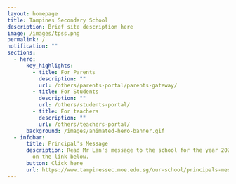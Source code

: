 ```yaml
---
layout: homepage
title: Tampines Secondary School
description: Brief site description here
image: /images/tpss.png
permalink: /
notification: ""
sections:
  - hero:
      key_highlights:
        - title: For Parents
          description: ""
          url: /others/parents-portal/parents-gateway/
        - title: For Students
          description: ""
          url: /others/students-portal/
        - title: For teachers
          description: ""
          url: /others/teachers-portal/
      background: /images/animated-hero-banner.gif
  - infobar:
      title: Principal's Message
      description: Read Mr Lan's message to the school for the year 2023 by clicking
        on the link below.
      button: Click here
      url: https://www.tampinessec.moe.edu.sg/our-school/principals-message/
---
```

